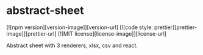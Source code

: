 # abstract-sheet

[![npm version][version-image]][version-url]
[![code style: prettier][prettier-image]][prettier-url]
[![MIT license][license-image]][license-url]

Abstract sheet with 3 renderers, xlsx, csv and react. 
